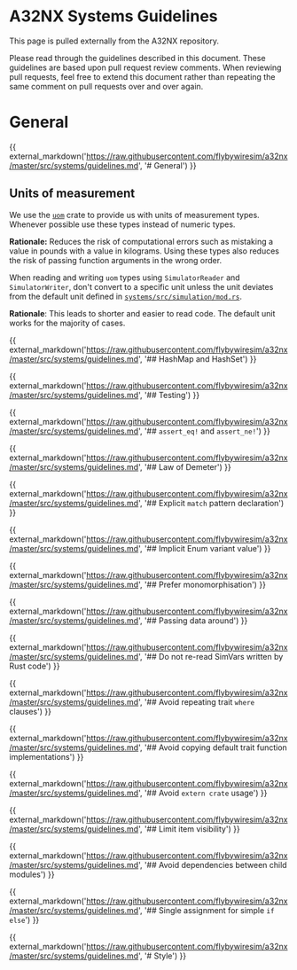 # A32NX Systems Guidelines

This page is pulled externally from the A32NX repository.

Please read through the guidelines described in this document. These guidelines are based upon pull request review comments. When reviewing pull requests, feel free to extend 
this document rather than repeating the same comment on pull requests over and over again.

# General

{{ external_markdown('https://raw.githubusercontent.com/flybywiresim/a32nx/master/src/systems/guidelines.md', '# General') }}

## Units of measurement

We use the [`uom`](https://crates.io/crates/uom) crate to provide us with units of measurement types. Whenever possible use these types instead of numeric types.

**Rationale:** Reduces the risk of computational errors such as mistaking a value in pounds with a value in kilograms. Using these types also reduces the risk of passing function arguments in the wrong order.

When reading and writing `uom` types using `SimulatorReader` and `SimulatorWriter`, don't convert to a specific unit unless the unit deviates from the default unit defined in [`systems/src/simulation/mod.rs`](https://github.com/flybywiresim/a32nx/blob/master/src/systems/systems/src/simulation/mod.rs).

**Rationale**: This leads to shorter and easier to read code. The default unit works for the majority of cases.

{{ external_markdown('https://raw.githubusercontent.com/flybywiresim/a32nx/master/src/systems/guidelines.md', '## HashMap and HashSet') }}

{{ external_markdown('https://raw.githubusercontent.com/flybywiresim/a32nx/master/src/systems/guidelines.md', '## Testing') }}

{{ external_markdown('https://raw.githubusercontent.com/flybywiresim/a32nx/master/src/systems/guidelines.md', '## `assert_eq!` and `assert_ne!`') }}

{{ external_markdown('https://raw.githubusercontent.com/flybywiresim/a32nx/master/src/systems/guidelines.md', '## Law of Demeter') }}

{{ external_markdown('https://raw.githubusercontent.com/flybywiresim/a32nx/master/src/systems/guidelines.md', '## Explicit `match` pattern declaration') }}

{{ external_markdown('https://raw.githubusercontent.com/flybywiresim/a32nx/master/src/systems/guidelines.md', '## Implicit Enum variant value') }}

{{ external_markdown('https://raw.githubusercontent.com/flybywiresim/a32nx/master/src/systems/guidelines.md', '## Prefer monomorphisation') }}

{{ external_markdown('https://raw.githubusercontent.com/flybywiresim/a32nx/master/src/systems/guidelines.md', '## Passing data around') }}

{{ external_markdown('https://raw.githubusercontent.com/flybywiresim/a32nx/master/src/systems/guidelines.md', '## Do not re-read SimVars written by Rust code') }}

{{ external_markdown('https://raw.githubusercontent.com/flybywiresim/a32nx/master/src/systems/guidelines.md', '## Avoid repeating trait `where` clauses') }}

{{ external_markdown('https://raw.githubusercontent.com/flybywiresim/a32nx/master/src/systems/guidelines.md', '## Avoid copying default trait function implementations') }}

{{ external_markdown('https://raw.githubusercontent.com/flybywiresim/a32nx/master/src/systems/guidelines.md', '## Avoid `extern crate` usage') }}

{{ external_markdown('https://raw.githubusercontent.com/flybywiresim/a32nx/master/src/systems/guidelines.md', '## Limit item visibility') }}

{{ external_markdown('https://raw.githubusercontent.com/flybywiresim/a32nx/master/src/systems/guidelines.md', '## Avoid dependencies between child modules') }}

{{ external_markdown('https://raw.githubusercontent.com/flybywiresim/a32nx/master/src/systems/guidelines.md', '## Single assignment for simple `if else`') }}

{{ external_markdown('https://raw.githubusercontent.com/flybywiresim/a32nx/master/src/systems/guidelines.md', '# Style') }}